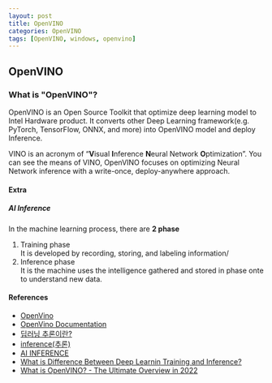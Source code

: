 ```yaml
---
layout: post
title: OpenVINO
categories: OpenVINO
tags: [OpenVINO, windows, openvino]
---
```

## OpenVINO
### What is "OpenVINO"?
OpenVINO is an Open Source Toolkit that optimize deep learning model to Intel Hardware product. It converts other Deep Learning framework(e.g. PyTorch, TensorFlow, ONNX, and more) into OpenVINO model and deploy Inference.

VINO is an acronym of “**V**isual **I**nference **N**eural Network **O**ptimization”. You can see the means of VINO, OpenVINO focuses on optimizing Neural Network inference with a write-once, deploy-anywhere approach.



#### Extra
##### AI Inference
In the machine learning process, there are **2 phase**
1. Training phase  
It is developed by recording, storing, and labeling information/
2. Inference phase  
It is the machine uses the intelligence gathered and stored in phase onte to understand new data.

#### References
- [OpenVino](https://www.intel.com/content/www/us/en/developer/tools/openvino-toolkit/overview.html)
- [OpenVino Documentation](https://docs.openvino.ai/latest/index.html)
- [딥러닝 추론이란?](https://manchann.tistory.com/16)
- [inference(추론)](https://wikidocs.net/120169)
- [AI INFERENCE](https://www.arm.com/glossary/ai-inference)
- [What is Difference Between Deep Learnin Training and Inference?](https://blogs.nvidia.com/blog/2016/08/22/difference-deep-learning-training-inference-ai/)
- [What is OpenVINO? - The Ultimate Overview in 2022](https://viso.ai/computer-vision/intel-openvino-toolkit-overview/)